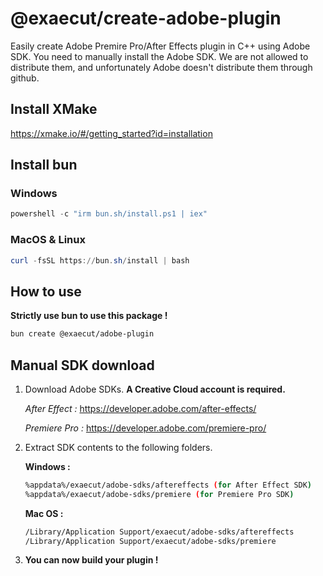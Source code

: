 # @exaecut/create-adobe-plugin

Easily create Adobe Premire Pro/After Effects plugin in C++ using Adobe SDK.
You need to manually install the Adobe SDK. We are not allowed to distribute them, and unfortunately Adobe doesn't distribute them through github.

## Install XMake

<https://xmake.io/#/getting_started?id=installation>

## Install bun

### Windows

```powershell
powershell -c "irm bun.sh/install.ps1 | iex"
```

### MacOS & Linux

```powershell
curl -fsSL https://bun.sh/install | bash
```

## How to use

**Strictly use bun to use this package !**

```bash
bun create @exaecut/adobe-plugin
```

## Manual SDK download

1. Download Adobe SDKs. **A Creative Cloud account is required.**

    *After Effect :* <https://developer.adobe.com/after-effects/>

    *Premiere Pro :* <https://developer.adobe.com/premiere-pro/>

2. Extract SDK contents to the following folders.

    **Windows :**

    ```bash
    %appdata%/exaecut/adobe-sdks/aftereffects (for After Effect SDK)
    %appdata%/exaecut/adobe-sdks/premiere (for Premiere Pro SDK)
    ```

    **Mac OS :**

    ```bash
    /Library/Application Support/exaecut/adobe-sdks/aftereffects
    /Library/Application Support/exaecut/adobe-sdks/premiere
    ```

3. **You can now build your plugin !**
